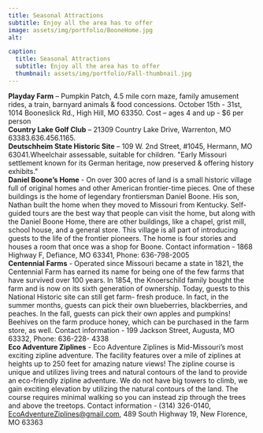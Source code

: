 ```yaml
---
title: Seasonal Attractions
subtitle: Enjoy all the area has to offer
image: assets/img/portfolio/BooneHome.jpg
alt: 

caption:
  title: Seasonal Attractions
  subtitle: Enjoy all the area has to offer
  thumbnail: assets/img/portfolio/Fall-thumbnail.jpg
---
```

**Playday Farm** – Pumpkin Patch, 4.5 mile corn maze, family amusement rides, a train,
barnyard animals &amp; food concessions. October 15th - 31st, 1014 Booneslick Rd., High
Hill, MO 63350. Cost – ages 4 and up - $6 per person<br>
**Country Lake Golf Club** – 21309 Country Lake Drive, Warrenton, MO
63383.636.456.1165.<br>
**Deutschheim State Historic Site** – 109 W. 2nd Street, #1045, Hermann, MO
63041.Wheelchair assessable, suitable for children. &quot;Early Missouri settlement known
for its German heritage, now preserved &amp; offering history exhibits.&quot;<br>
**Daniel Boone’s Home** - On over 300 acres of land is a small historic village full of
original homes and other American frontier-time pieces. One of these buildings is the
home of legendary frontiersman Daniel Boone. His son, Nathan built the home when
they moved to Missouri from Kentucky. Self-guided tours are the best way that people
can visit the home, but along with the Daniel Boone Home, there are other buildings,
like a chapel, grist mill, school house, and a general store. This village is all part of
introducing guests to the life of the frontier pioneers. The home is four stories and
houses a room that once was a shop for Boone. Contact information - 1868 Highway F,
Defiance, MO 63341, Phone: 636-798-2005<br>
**Centennial Farms** - Operated since Missouri became a state in 1821, the Centennial
Farm has earned its name for being one of the few farms that have survived over 100
years. In 1854, the Knoerschild family bought the farm and is now on its sixth
generation of ownership. Today, guests to this National Historic site can still get farm-
fresh produce. In fact, in the summer months, guests can pick their own blueberries,
blackberries, and peaches. In the fall, guests can pick their own apples and pumpkins!
Beehives on the farm produce honey, which can be purchased in the farm store, as
well. Contact information - 199 Jackson Street, Augusta, MO 63332, Phone: 636-228-
4338<br>
**Eco Adventure Ziplines** - Eco Adventure Ziplines is Mid-Missouri’s most exciting zipline adventure. The facility
features over a mile of ziplines at heights up to 250 feet for amazing nature views! The
zipline course is unique and utilizes living trees and natural contours of the land to
provide an eco-friendly zipline adventure. We do not have big towers to climb, we gain
exciting elevation by utilizing the natural contours of the land. The course requires
minimal walking so you can instead zip through the trees and above the treetops.
Contact information - (314) 326-0140, EcoAdventureZiplines@gmail.com, 489 South
Highway 19, New Florence, MO 63363


